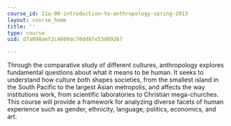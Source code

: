 ```yaml
---
course_id: 21a-00-introduction-to-anthropology-spring-2013
layout: course_home
title: ''
type: course
uid: d7a098aef2c4809dc70dd8fe53d89267

---
```

Through the comparative study of different cultures, anthropology explores fundamental questions about what it means to be human. It seeks to understand how culture both shapes societies, from the smallest island in the South Pacific to the largest Asian metropolis, and affects the way institutions work, from scientific laboratories to Christian mega-churches. This course will provide a framework for analyzing diverse facets of human experience such as gender, ethnicity, language, politics, economics, and art.
